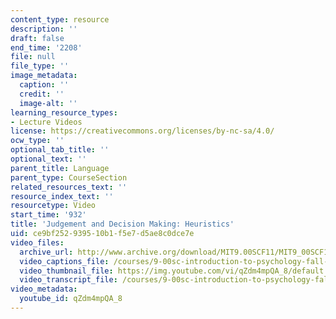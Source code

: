 ```yaml
---
content_type: resource
description: ''
draft: false
end_time: '2208'
file: null
file_type: ''
image_metadata:
  caption: ''
  credit: ''
  image-alt: ''
learning_resource_types:
- Lecture Videos
license: https://creativecommons.org/licenses/by-nc-sa/4.0/
ocw_type: ''
optional_tab_title: ''
optional_text: ''
parent_title: Language
parent_type: CourseSection
related_resources_text: ''
resource_index_text: ''
resourcetype: Video
start_time: '932'
title: 'Judgement and Decision Making: Heuristics'
uid: ce9bf252-9395-10b1-f5e7-d5ae8c0dce7e
video_files:
  archive_url: http://www.archive.org/download/MIT9.00SCF11/MIT9_00SCF11_lec13_300k.mp4
  video_captions_file: /courses/9-00sc-introduction-to-psychology-fall-2011/6ad264ea248c5a93830442680d2d0494_qZdm4mpQA_8.vtt
  video_thumbnail_file: https://img.youtube.com/vi/qZdm4mpQA_8/default.jpg
  video_transcript_file: /courses/9-00sc-introduction-to-psychology-fall-2011/dc39257023461bc50e10297acefae6b2_qZdm4mpQA_8.pdf
video_metadata:
  youtube_id: qZdm4mpQA_8
---
```

